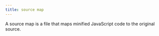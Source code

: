 ```yaml
---
title: source map
---
```

A source map is a file that maps minified JavaScript code to the original source.